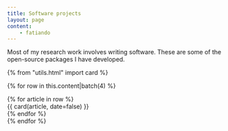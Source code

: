```yaml
---
title: Software projects
layout: page
content:
    - fatiando
---
```


Most of my research work involves writing software. These are some of the
open-source packages I have developed.

{% from "utils.html" import card %}

{% for row in this.content|batch(4) %}
<div class="row">
{% for article in row %}
    <div class="col-md-3 col-sm-3">
        {{ card(article, date=false) }}
    </div>
{% endfor %}
</div>
{% endfor %}
